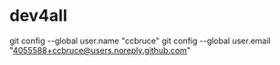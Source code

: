 # dev4all

git config --global user.name "ccbruce"
git config --global user.email "4055588+ccbruce@users.noreply.github.com"